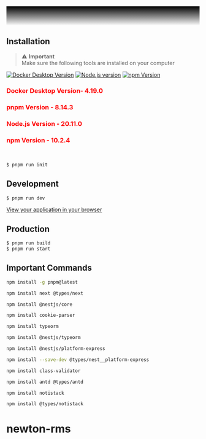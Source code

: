 <div style="background: black;">
<p align="center" style="margin: 0; letter-spacing: 3px;
text-decoration: none;">
</p>
</a>
</div>
<div style="height: 50px; background: linear-gradient(#000000, transparent);"></div>

## Installation

<div style="color: red;">

> ⚠️ **Important**<br/>Make sure the following tools are installed on your computer

<p align="center">
  
<a target="_blank" href="https://www.docker.com/get-started/">![Docker Desktop Version](https://img.shields.io/badge/Docker%20Desktop-4.19.0-black?logo=docker)</a>
<a target="_blank" href="https://nodejs.org/en">![Node.js version](https://img.shields.io/badge/Node.js-20.11.0-black?logo=nodedotjs)</a>
<a target="_blank" href="https://www.npmjs.com/">![npm Version](https://img.shields.io/badge/npm-10.2.4-black?logo=npm)</a>

<h3>Docker Desktop Version- 4.19.0</h3>
<h3>pnpm Version - 8.14.3</h3>
<h3>Node.js Version - 20.11.0</h3>
<h3>npm Version - 10.2.4</h3>

</p>
</div>

<br />

```bash
$ pnpm run init
```

## Development

```bash
$ pnpm run dev
```

[View your application in your browser](http://localhost:8099)

## Production

```bash
$ pnpm run build
$ pnpm run start
```

## Important Commands
```bash
npm install -g pnpm@latest

npm install next @types/next

npm install @nestjs/core

npm install cookie-parser

npm install typeorm

npm install @nestjs/typeorm

npm install @nestjs/platform-express

npm install --save-dev @types/nest__platform-express

npm install class-validator

npm install antd @types/antd

npm install notistack

npm install @types/notistack
```
# newton-rms
